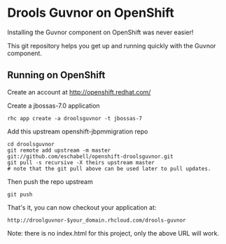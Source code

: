 Drools Guvnor on OpenShift
==========================
Installing the Guvnor component on OpenShift was never easier!

This git repository helps you get up and running quickly with the Guvnor component.


Running on OpenShift
--------------------

Create an account at http://openshift.redhat.com/

Create a jbossas-7.0 application

    rhc app create -a droolsguvnor -t jbossas-7

Add this upstream openshift-jbpmmigration repo

    cd droolsguvnor
    git remote add upstream -m master git://github.com/eschabell/openshift-droolsguvnor.git
    git pull -s recursive -X theirs upstream master
    # note that the git pull above can be used later to pull updates.
    
Then push the repo upstream

    git push

That's it, you can now checkout your application at:

    http://droolguvnor-$your_domain.rhcloud.com/drools-guvnor

Note: there is no index.html for this project, only the above URL will work.

